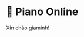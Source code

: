 <!DOCTYPE html>
<html>
<head>
  <meta charset="UTF-8">
  <title>Piano Online</title>
</head>
<body>
  <h1>🎹 Piano Online</h1>
  <p>Xin chào giaminh!</p>
</body>
</html>
